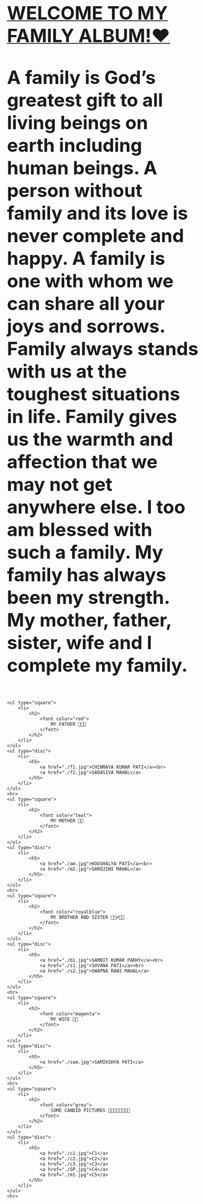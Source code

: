 <!DOCTYPE html>
<html lang="en">

<head>
    <meta charset="UTF-8">
    <meta http-equiv="X-UA-Compatible" content="IE=edge">
    <meta name="viewport" content="width=device-width, initial-scale=1.0">
    <title>MY FAMILY ALBUM</title>
</head>

<body>
    <h1><strong>
            <u>
                <font size="50">WELCOME TO MY FAMILY ALBUM!❤</font>
            </u>
        </strong></h1><br>
    <p><strong>
            <font size="20">A family is God’s greatest gift to all living beings on earth including human beings. A
                person
                without family
                and its love is never complete and happy. A family is one with whom we can share all your joys and
                sorrows.
                Family always stands with us at the toughest situations in life. Family gives us the warmth and
                affection that we
                may not get anywhere else. I too am blessed with such a family. My family has always been my strength.
                My mother,
                father, sister, wife and I complete my family.</font>
        </strong>
    </p><br>
    <br>

    <ul type="square">
        <li>
            <h2>
                <font color="red">
                    MY FATHER 👨🏻‍🦰
                </font>
            </h2>
        </li>
    </ul>
    <ul type="disc">
        <li>
            <h5>
                <a href="./f1.jpg">CHINMAYA KUMAR PATI</a><br>
                <a href="./f2.jpg">SADASIVA MAHAL</a>
            </h5>
        </li>
    </ul>
    <hr>
    <ul type="square">
        <li>
            <h2>
                <font color="teal">
                    MY MOTHER 👩🏻
                </font>
            </h2>
        </li>
    </ul>
    <ul type="disc">
        <li>
            <h5>
                <a href="./am.jpg">KOUSHALYA PATI</a><br>
                <a href="./m2.jpg">SAROJINI MAHAL</a>
            </h5>
        </li>
    </ul>
    <hr>
    <ul type="square">
        <li>
            <h2>
                <font color="royalblue">
                    MY BROTHER AND SISTER 🧔🏻‍♂👧🏻
                </font>
            </h2>
        </li>
    </ul>
    <ul type="disc">
        <li>
            <h5>
                <a href="./b1.jpg">SAMBIT KUMAR PADHY</a><br>
                <a href="./s1.jpg">SOVANA PATI</a><br>
                <a href="./s2.jpg">SWAPNA RANI MAHAL</a>
            </h5>
        </li>
    </ul>
    <hr>
    <ul type="square">
        <li>
            <h2>
                <font color="magenta">
                    MY WIFE 👰🏻
                </font>
            </h2>
        </li>
    </ul>
    <ul type="disc">
        <li>
            <h5>
                <a href="./sam.jpg">SAMIKSHYA PATI</a>
            </h5>
        </li>
    </ul>
    <hr>
    <ul type="square">
        <li>
            <h2>
                <font color="grey">
                    SOME CANDID PICTURES 👨‍👩‍👧‍👦👨‍👨‍👦‍👦
                </font>
            </h2>
        </li>
    </ul>
    <ul type="disc">
        <li>
            <h5>
                <a href="./c1.jpg">C1</a>
                <a href="./c2.jpg">C2</a>
                <a href="./c3.jpg">C3</a>
                <a href="./SP.jpg">C4</a>
                <a href="./m1.jpg">C5</a>
            </h5>
        </li>
    </ul>
    <hr>


</body>

</html>

